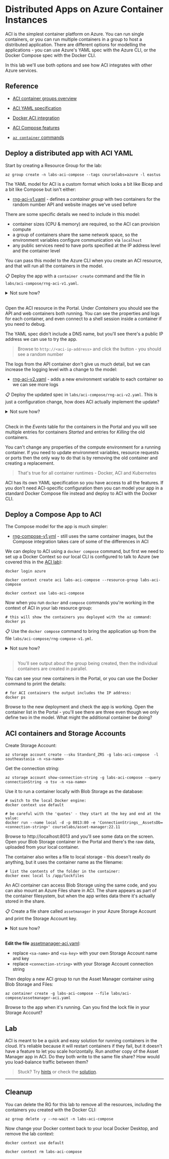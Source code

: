 # Distributed Apps on Azure Container Instances

ACI is the simplest container platform on Azure. You can run single containers, or you can run multiple containers in a group to host a distributed application. There are different options for modelling the applications - you can use Azure's YAML spec with the Azure CLI, or the Docker Compose spec with the Docker CLI.

In this lab we'll use both options and see how ACI integrates with other Azure services.

## Reference

- [ACI container groups overview](https://learn.microsoft.com/en-us/azure/container-instances/container-instances-container-groups)

- [ACI YAML specification](https://learn.microsoft.com/en-us/azure/container-instances/container-instances-reference-yaml)

- [Docker ACI integration](https://docs.docker.com/cloud/aci-integration/)

- [ACI Compose features](https://docs.docker.com/cloud/aci-compose-features/)

- [`az container` commands](https://docs.microsoft.com/en-us/cli/azure/container?view=azure-cli-latest)

## Deploy a distributed app with ACI YAML

Start by creating a Resource Group for the lab:

```
az group create -n labs-aci-compose --tags courselabs=azure -l eastus
```

The YAML model for ACI is a custom format which looks a bit like Bicep and a bit like Compose but isn't either:

- [rng-aci-v1.yaml](/labs/aci-compose/rng-aci-v1.yaml) - defines a _container group_ with two containers for the random number API and website images we've used before

There are some specific details we need to include in this model:

- container sizes (CPU & memory) are required, so the ACI can provision compute
- a group of containers share the same network space, so the environment variables configure communication via `localhost`
- any public services need to have ports specified at the IP address level and the container level

You can pass this model to the Azure CLI when you create an ACI resource, and that will run all the containers in the model.

📋 Deploy the app with a `container create` command and the file in `labs/aci-compose/rng-aci-v1.yaml`.

<details>
  <summary>Not sure how?</summary>

Check the help text:

```
az container create --help
```

You can supply a `file` parameter and a name:

```
az container create -g labs-aci-compose -n rng-app --file labs/aci-compose/rng-aci-v1.yaml
```

</details><br/>

Open the ACI resource in the Portal. Under _Containers_ you should see the API and web containers both running. You can see the properties and logs for each container, and even connect to a shell session inside a container if you need to debug.

The YAML spec didn't include a DNS name, but you'll see there's a public IP address we can use to try the app. 

> Browse to `http://<aci-ip-address>` and click the button - you should see a random number 

The logs from the API container don't give us much detail, but we can increase the logging level with a change to the model:

- [rng-aci-v2.yaml](/labs/aci-compose/rng-aci-v2.yaml) - adds a new environment variable to each container so we can see more logs

📋 Deploy the updated spec in `labs/aci-compose/rng-aci-v2.yaml`. This is just a configuration change, how does ACI actually implement the update?

<details>
  <summary>Not sure how?</summary>

Use the same container create command with the instance name and the updated spec:

```
az container create -g labs-aci-compose -n rng-app --file labs/aci-compose/rng-aci-v2.yaml
```

You'll see the output `Running...` for a while. The command recreates the containers and waits for the new ones to come online.

</details><br/>

Check in the _Events_ table for the containers in the Portal and you will see multiple entries for containers _Started_ and entries for _Killing_ the old containers.

You can't change any properties of the compute environment for a running container. If you need to update environment variables, resource requests or ports then the only way to do that is by removing the old container and creating a replacement.

> That's true for all container runtimes - Docker, ACI and Kubernetes 

ACI has its own YAML specification so you have access to all the features. If you don't need ACI-specific configuration then you can model your app in a standard Docker Compose file instead and deploy to ACI with the Docker CLI.

## Deploy a Compose App to ACI

The Compose model for the app is much simpler:

- [rng-compose-v1.yml](/labs/aci-compose/rng-compose-v1.yml) - still uses the same container images, but the Compose integration takes care of some of the differences in ACI

We can deploy to ACI using a `docker compose` command, but first we need to set up a Docker Context so our local CLI is configured to talk to Azure (we covered this in the [ACI lab](/labs/aci/README.md)):

```
docker login azure

docker context create aci labs-aci-compose --resource-group labs-aci-compose

docker context use labs-aci-compose
```

Now when you run `docker` and `compose` commands you're working in the context of ACI in your lab resource group:

```
# this will show the containers you deployed with the az command:
docker ps
```

📋 Use the `docker compose` command to bring the application up from the file `labs/aci-compose/rng-compose-v1.yml`.

<details>
  <summary>Not sure how?</summary>

It's the usual `up` command - you can specify a project name which becomes the ACI name:

```
docker compose -f labs/aci-compose/rng-compose-v1.yml --project-name rng-app-2 up -d 
```

</details><br/>

> You'll see output about the group being created, then the individual containers are created in parallel.

You can see your new containers in the Portal, or you can use the Docker command to print the details:

```
# for ACI containers the output includes the IP address:
docker ps
```

Browse to the new deployment and check the app is working. Open the container list in the Portal - you'll see there are three even though we only define two in the model. What might the additional container be doing?

## ACI containers and Storage Accounts

Create Storage Account:

```
az storage account create --sku Standard_ZRS -g labs-aci-compose  -l southeastasia -n <sa-name>
```

Get the connection string:

```
az storage account show-connection-string -g labs-aci-compose --query connectionString -o tsv -n <sa-name>
```

Use it to run a container locally with Blob Storage as the database:

```
# switch to the local Docker engine:
docker context use default

# be careful with the 'quotes' - they start at the key and end at the value:
docker run --name local -d -p 8013:80 -e 'ConnectionStrings__AssetsDb=<connection-string>' courselabs/asset-manager:22.11
```

Browse to http://localhost:8013 and you'll see some data on the screen. Open your Blob Storage container in the Portal and there's the raw data, uploaded from your local container.

The container also writes a file to local storage - this doesn't really do anything, but it uses the container name as the filename:

```
# list the contents of the folder in the container:
docker exec local ls /app/lockfiles
```

An ACI container can access Blob Storage using the same code, and you can also mount an Azure Files share in ACI. The share appears as part of the container filesystem, but when the app writes data there it's actually stored in the share.

📋 Create a file share called `assetmanager` in your Azure Storage Account and print the Storage Account key.

<details>
  <summary>Not sure how?</summary>

We did this in the [Azure Files lab](/labs/storage-files/README.md):

```
# create the share:
az storage share create -n assetmanager --account-name <sa-name>

# print the key:
az storage account keys list -g labs-aci-compose --query "[0].value" -o tsv --account-name <sa-name>
```

</details><br/>

**Edit the file** [assetmanager-aci.yaml](/labs/aci-compose/assetmanager-aci.yaml):

- replace `<sa-name>` and `<sa-key>` with your own Storage Account name and key
- replace `<connection-string>` with your Storage Account connection string

Then deploy a new ACI group to run the Asset Manager container using Blob Storage and Files:

```
az container create -g labs-aci-compose --file labs/aci-compose/assetmanager-aci.yaml
```

Browse to the app when it's running. Can you find the lock file in your Storage Account?

## Lab

ACI is meant to be a quick and easy solution for running containers in the cloud. It's reliable because it will restart containers if they fail, but it doesn't have a feature to let you scale horizontally. Run another copy of the Asset Manager app in ACI. Do they both write to the same file share? How would you load-balance traffic between them?

> Stuck? Try [hints](hints.md) or check the [solution](solution.md).

___

## Cleanup

You can delete the RG for this lab to remove all the resources, including the containers you created with the Docker CLI:

```
az group delete -y --no-wait -n labs-aci-compose
```

Now change your Docker context back to your local Docker Desktop, and remove the lab context:

```
docker context use default

docker context rm labs-aci-compose
```